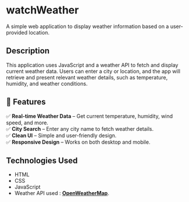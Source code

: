 # watchWeather

A simple web application to display weather information based on a user-provided location.

## Description

This application uses JavaScript and a weather API to fetch and display current weather data. Users can enter a city or location, and the app will retrieve and present relevant weather details, such as temperature, humidity, and weather conditions.

## 🚀 Features  

✅ **Real-time Weather Data** – Get current temperature, humidity, wind speed, and more.  
✅ **City Search** – Enter any city name to fetch weather details.  
✅ **Clean UI** – Simple and user-friendly design.  
✅ **Responsive Design** – Works on both desktop and mobile.

## Technologies Used

* HTML
* CSS
* JavaScript
* Weather API used : **[OpenWeatherMap](https://openweathermap.org/)**.
